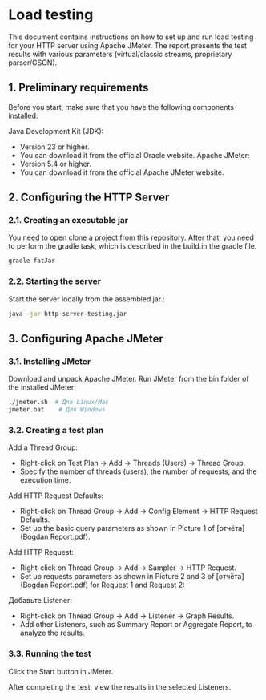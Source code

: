 # Load testing
This document contains instructions on how to set up and run load testing for your HTTP server using Apache JMeter. The report presents the test results with various parameters (virtual/classic streams, proprietary parser/GSON).

## 1. Preliminary requirements
Before you start, make sure that you have the following components installed:

Java Development Kit (JDK):
* Version 23 or higher.
* You can download it from the official Oracle website.
Apache JMeter:
* Version 5.4 or higher.
* You can download it from the official Apache JMeter website.


## 2. Configuring the HTTP Server
### 2.1. Creating an executable jar
You need to open clone a project from this repository. After that, you need to perform the gradle task, which is described in the build.in the gradle file.
```bash
gradle fatJar
```

### 2.2. Starting the server
Start the server locally from the assembled jar.:
```bash
java -jar http-server-testing.jar
```

## 3. Configuring Apache JMeter
### 3.1. Installing JMeter
Download and unpack Apache JMeter.
Run JMeter from the bin folder of the installed JMeter:
```bash
./jmeter.sh  # Для Linux/Mac
jmeter.bat    # Для Windows
```
### 3.2. Creating a test plan
Add a Thread Group:
* Right-click on Test Plan → Add → Threads (Users) → Thread Group.
* Specify the number of threads (users), the number of requests, and the execution time.
  
Add HTTP Request Defaults:
* Right-click on Thread Group → Add → Config Element → HTTP Request Defaults.
* Set up the basic query parameters as shown in Picture 1 of [отчёта](Bogdan Report.pdf).
  
Add HTTP Request:
* Right-click on Thread Group → Add → Sampler → HTTP Request.
* Set up requests parameters as shown in Picture 2 and 3 of [отчёта](Bogdan Report.pdf) for Request 1 and Request 2:

Добавьте Listener:
* Right-click on Thread Group → Add → Listener → Graph Results.
* Add other Listeners, such as Summary Report or Aggregate Report, to analyze the results.

### 3.3. Running the test
Click the Start button in JMeter.

After completing the test, view the results in the selected Listeners.
